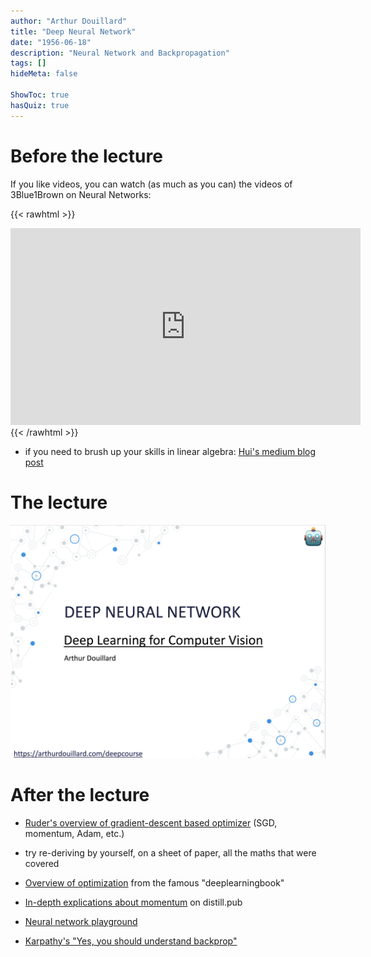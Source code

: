 ```yaml
---
author: "Arthur Douillard"
title: "Deep Neural Network"
date: "1956-06-18"
description: "Neural Network and Backpropagation"
tags: []
hideMeta: false

ShowToc: true
hasQuiz: true
---
```


# Before the lecture

If you like videos, you can watch (as much as you can) the videos of 3Blue1Brown
on Neural Networks:

{{< rawhtml >}}
<iframe width="560" height="315" src="https://www.youtube.com/embed/aircAruvnKk" title="YouTube video player" frameborder="0" allow="accelerometer; autoplay; clipboard-write; encrypted-media; gyroscope; picture-in-picture" allowfullscreen></iframe>
{{< /rawhtml >}}

- if you need to brush up your skills in linear algebra: [Hui's medium blog post](https://jonathan-hui.medium.com/machine-learning-linear-algebra-a5b1658f0151)

# The lecture

[![Front slide of the course](front.png)](/01_dnn.pdf)

# After the lecture

- [Ruder's overview of gradient-descent based optimizer](https://ruder.io/optimizing-gradient-descent/) (SGD, momentum, Adam, etc.)
- try re-deriving by yourself, on a sheet of paper, all the maths that were covered
- [Overview of optimization](https://www.deeplearningbook.org/contents/optimization.html) from the famous "deeplearningbook"
- [In-depth explications about momentum](https://distill.pub/2017/momentum/) on distill.pub

- [Neural network playground](https://playground.tensorflow.org/)

- [Karpathy's "Yes, you should understand backprop"](https://karpathy.medium.com/yes-you-should-understand-backprop-e2f06eab496b)
